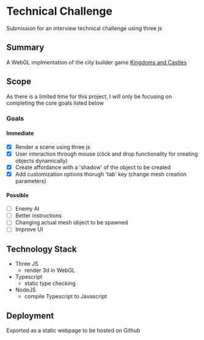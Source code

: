 # Technical Challenge

Submission for an interview technical challenge using three js

## Summary

A WebGL implmentation of the city builder game [Kingdoms and Castles](https://store.steampowered.com/app/569480/Kingdoms_and_Castles/)

## Scope

As there is a limited time for this project, I will only be focusing on completing the core goals listed below

### Goals

#### Immediate
- [x] Render a scene using three js
- [x] User interaction through mouse (click and drop functionality for creating objects dynamically)
- [x] Create affordance with a 'shadow' of the object to be created
- [x] Add customization options thorugh 'tab' key (change mesh creation parameters)

#### Possible
- [ ] Enemy AI
- [ ] Better instructions
- [ ] Changing actual mesh object to be spawned
- [ ] Improve UI

## Technology Stack
- Three JS
  - render 3d in WebGL
- Typescript
  - static type checking
- NodeJS
  - compile Typescript to Javascript

## Deployment

Exported as a static webpage to be hosted on Github
